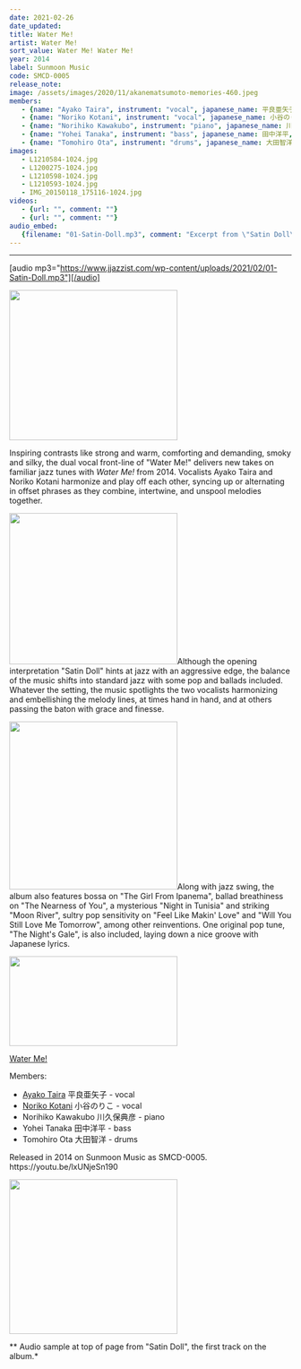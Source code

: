 ```yaml
---
date: 2021-02-26
date_updated: 
title: Water Me!
artist: Water Me!
sort_value: Water Me! Water Me!
year: 2014
label: Sunmoon Music
code: SMCD-0005
release_note: 
image: /assets/images/2020/11/akanematsumoto-memories-460.jpeg
members:
   - {name: "Ayako Taira", instrument: "vocal", japanese_name: 平良亜矢子, url: "https://blog.goo.ne.jp/tairaayako"}
   - {name: "Noriko Kotani", instrument: "vocal", japanese_name: 小谷のりこ, url: "https://norikokotani.amebaownd.com"}
   - {name: "Norihiko Kawakubo", instrument: "piano", japanese_name: 川久保典彦, url: ""}
   - {name: "Yohei Tanaka", instrument: "bass", japanese_name: 田中洋平, url: ""}
   - {name: "Tomohiro Ota", instrument: "drums", japanese_name: 大田智洋, url: ""}
images: 
   - L1210584-1024.jpg
   - L1200275-1024.jpg
   - L1210598-1024.jpg
   - L1210593-1024.jpg
   - IMG_20150118_175116-1024.jpg
videos: 
   - {url: "", comment: ""}
   - {url: "", comment: ""}
audio_embed:
   {filename: "01-Satin-Doll.mp3", comment: "Excerpt from \"Satin Doll\", the first track on the album:"}
---
```

---
[audio mp3="https://www.jjazzist.com/wp-content/uploads/2021/02/01-Satin-Doll.mp3"][/audio]

<a href="http://www.jjazzist.com/wp-content/uploads/2018/12/L1210584.jpg"><img class="size-medium wp-image-3523 alignright" src="http://www.jjazzist.com/wp-content/uploads/2018/12/L1210584-300x268.jpg" alt="" width="300" height="268" /></a>

Inspiring contrasts like strong and warm, comforting and demanding, smoky and silky, the dual vocal front-line of "Water Me!" delivers new takes on familiar jazz tunes with *Water Me!* from 2014. Vocalists Ayako Taira and Noriko Kotani harmonize and play off each other, syncing up or alternating in offset phrases as they combine, intertwine, and unspool melodies together.

<a href="http://www.jjazzist.com/wp-content/uploads/2018/12/L1200275.jpg"><img class="size-medium wp-image-3522 alignright" src="http://www.jjazzist.com/wp-content/uploads/2018/12/L1200275-300x270.jpg" alt="" width="300" height="270" /></a>Although the opening interpretation "Satin Doll" hints at jazz with an aggressive edge, the balance of the music shifts into standard jazz with some pop and ballads included. Whatever the setting, the music spotlights the two vocalists harmonizing and embellishing the melody lines, at times hand in hand, and at others passing the baton with grace and finesse.

<a href="http://www.jjazzist.com/wp-content/uploads/2018/12/L1210598.jpg"><img class="size-medium wp-image-3525 alignright" src="http://www.jjazzist.com/wp-content/uploads/2018/12/L1210598-300x300.jpg" alt="" width="300" height="300" /></a>Along with jazz swing, the album also features bossa on "The Girl From Ipanema", ballad breathiness on "The Nearness of You", a mysterious "Night in Tunisia" and striking "Moon River", sultry pop sensitivity on "Feel Like Makin' Love" and "Will You Still Love Me Tomorrow", among other reinventions. One original pop tune, "The Night's Gale", is also included, laying down a nice groove with Japanese lyrics.

<a href="http://www.jjazzist.com/wp-content/uploads/2018/12/L1210593.jpg"><img class="alignnone size-medium wp-image-3524" src="http://www.jjazzist.com/wp-content/uploads/2018/12/L1210593-300x160.jpg" alt="" width="300" height="160" /></a>

<a href="https://www.facebook.com/Water-Me-407929192715775/">Water Me!</a>

Members:
<ul>
 	<li><a href="https://blog.goo.ne.jp/tairaayako">Ayako Taira</a> 平良亜矢子 - vocal</li>
 	<li><a href="https://norikokotani.amebaownd.com">Noriko Kotani</a> 小谷のりこ - vocal</li>
 	<li>Norihiko Kawakubo 川久保典彦 - piano</li>
 	<li>Yohei Tanaka 田中洋平 - bass</li>
 	<li>Tomohiro Ota 大田智洋 - drums</li>
</ul>
Released in 2014 on Sunmoon Music as SMCD-0005.
https://youtu.be/lxUNjeSn190

<a href="https://www.jjazzist.com/wp-content/uploads/2018/12/IMG_20150118_175116.jpg"><img class="alignnone size-medium wp-image-3521" src="https://www.jjazzist.com/wp-content/uploads/2018/12/IMG_20150118_175116-300x276.jpg" alt="" width="300" height="276" /></a>

** Audio sample at top of page from "Satin Doll", the first track on the album.*

